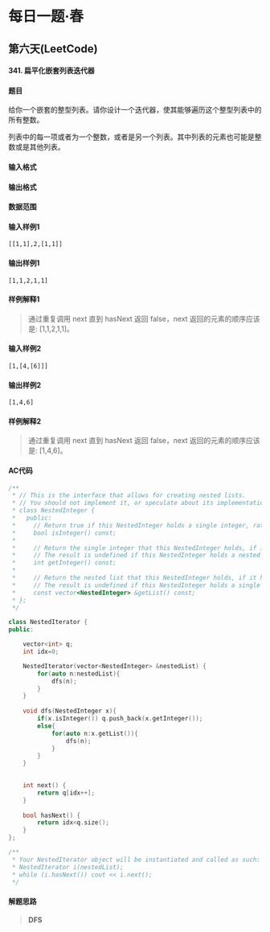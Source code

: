 # 每日一题·春

## 第六天(LeetCode)

#### 341. 扁平化嵌套列表迭代器

#### 题目

给你一个嵌套的整型列表。请你设计一个迭代器，使其能够遍历这个整型列表中的所有整数。

列表中的每一项或者为一个整数，或者是另一个列表。其中列表的元素也可能是整数或是其他列表。

#### 输入格式



#### 输出格式



#### 数据范围



#### 输入样例1

```
[[1,1],2,[1,1]]
```

#### 输出样例1

```
[1,1,2,1,1]
```

#### 样例解释1

> 通过重复调用 next 直到 hasNext 返回 false，next 返回的元素的顺序应该是: [1,1,2,1,1]。

#### 输入样例2

```
[1,[4,[6]]]
```

#### 输出样例2

```
[1,4,6]
```

#### 样例解释2

> 通过重复调用 next 直到 hasNext 返回 false，next 返回的元素的顺序应该是: [1,4,6]。

#### AC代码

```c++
/**
 * // This is the interface that allows for creating nested lists.
 * // You should not implement it, or speculate about its implementation
 * class NestedInteger {
 *   public:
 *     // Return true if this NestedInteger holds a single integer, rather than a nested list.
 *     bool isInteger() const;
 *
 *     // Return the single integer that this NestedInteger holds, if it holds a single integer
 *     // The result is undefined if this NestedInteger holds a nested list
 *     int getInteger() const;
 *
 *     // Return the nested list that this NestedInteger holds, if it holds a nested list
 *     // The result is undefined if this NestedInteger holds a single integer
 *     const vector<NestedInteger> &getList() const;
 * };
 */

class NestedIterator {
public:

    vector<int> q;
    int idx=0;

    NestedIterator(vector<NestedInteger> &nestedList) {
        for(auto n:nestedList){
            dfs(n);
        }
    }
    
    void dfs(NestedInteger x){
        if(x.isInteger()) q.push_back(x.getInteger());
        else{
            for(auto n:x.getList()){
                dfs(n);
            }
        }
    }
    

    int next() {
        return q[idx++];
    }
    
    bool hasNext() {
        return idx<q.size();
    }
};

/**
 * Your NestedIterator object will be instantiated and called as such:
 * NestedIterator i(nestedList);
 * while (i.hasNext()) cout << i.next();
 */
```

#### 解题思路

> **DFS**

>

